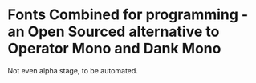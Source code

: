 # Fonts Combined for programming - an Open Sourced alternative to Operator Mono and Dank Mono

Not even alpha stage, to be automated. 
